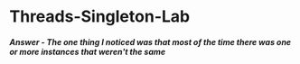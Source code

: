 # Threads-Singleton-Lab
##### Answer - The one thing I noticed was that most of the time there was one or more instances that weren't the same